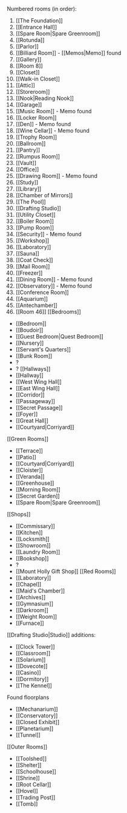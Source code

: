 Numbered rooms (in order):
1. [[The Foundation]]
2. [[Entrance Hall]]
3. [[Spare Room|Spare Greenroom]]
4. [[Rotunda]]
5. [[Parlor]]
6. [[Billiard Room]] - [[Memos|Memo]] found
7. [[Gallery]]
8. [[Room 8]]
9. [[Closet]]
10. [[Walk-in Closet]]
11. [[Attic]]
12. [[Storeroom]]
13. [[Nook|Reading Nook]]
14. [[Garage]]
15. [[Music Room]] - Memo found
16. [[Locker Room]]
17. [[Den]] - Memo found
18. [[Wine Cellar]] - Memo found
19. [[Trophy Room]]
20. [[Ballroom]]
21. [[Pantry]]
22. [[Rumpus Room]]
23. [[Vault]]
24. [[Office]]
25. [[Drawing Room]] - Memo found
26. [[Study]]
27. [[Library]]
28. [[Chamber of Mirrors]]
29. [[The Pool]]
30. [[Drafting Studio]]
31. [[Utility Closet]]
32. [[Boiler Room]]
33. [[Pump Room]]
34. [[Security]] - Memo found
35. [[Workshop]]
36. [[Laboratory]]
37. [[Sauna]]
38. [[Coat Check]]
39. [[Mail Room]]
40. [[Freezer]]
41. [[Dining Room]] - Memo found
42. [[Observatory]] - Memo found
43. [[Conference Room]]
44. [[Aquarium]]
45. [[Antechamber]]
46. [[Room 46]]
[[Bedrooms]]
- [[Bedroom]]
- [[Boudoir]]
- [[Guest Bedroom|Quest Bedroom]]
- [[Nursery]]
- [[Servant's Quarters]]
- [[Bunk Room]]
- ?
- ?
[[Hallways]]
- [[Hallway]]
- [[West Wing Hall]]
- [[East Wing Hall]]
- [[Corridor]]
- [[Passageway]]
- [[Secret Passage]]
- [[Foyer]]
- [[Great Hall]]
- [[Courtyard|Corriyard]]

[[Green Rooms]]
- [[Terrace]]
- [[Patio]]
- [[Courtyard|Corriyard]]
- [[Cloister]]
- [[Veranda]]
- [[Greenhouse]]
- [[Morning Room]]
- [[Secret Garden]]
- [[Spare Room|Spare Greenroom]]

[[Shops]]
- [[Commissary]]
- [[Kitchen]]
- [[Locksmith]]
- [[Showroom]]
- [[Laundry Room]]
- [[Bookshop]]
- ?
- [[Mount Holly Gift Shop]]
[[Red Rooms]]
- [[Laboratory]]
- [[Chapel]]
- [[Maid's Chamber]]
- [[Archives]]
- [[Gymnasium]]
- [[Darkroom]]
- [[Weight Room]]
- [[Furnace]]

[[Drafting Studio|Studio]] additions:
- [[Clock Tower]]
- [[Classroom]]
- [[Solarium]]
- [[Dovecote]]
- [[Casino]]
- [[Dormitory]]
- [[The Kennel]]

Found floorplans
- [[Mechanarium]]
- [[Conservatory]]
- [[Closed Exhibit]]
- [[Planetarium]]
- [[Tunnel]]

[[Outer Rooms]]
- [[Toolshed]]
- [[Shelter]]
- [[Schoolhouse]]
- [[Shrine]]
- [[Root Cellar]]
- [[Hovel]]
- [[Trading Post]]
- [[Tomb]]